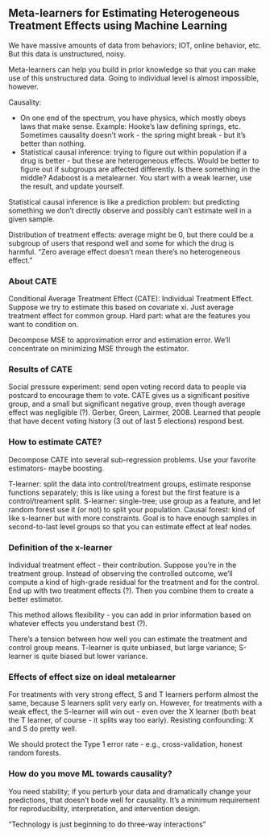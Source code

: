 ## Meta-learners for Estimating Heterogeneous Treatment Effects using Machine Learning

We have massive amounts of data from behaviors; IOT, online behavior, etc. But this data is unstructured, noisy.

Meta-learners can help you build in prior knowledge so that you can make use of this unstructured data.
Going to individual level is almost impossible, however.
 
Causality:
* On one end of the spectrum, you have physics, which mostly obeys laws that make sense. Example: Hooke’s law defining springs, etc. Sometimes causality doesn’t work - the spring might break - but it’s better than nothing.
* Statistical causal inference: trying to figure out within population if a drug is better - but these are heterogeneous effects. Would be better to figure out if subgroups are affected differently. Is there something in the middle?
Adaboost is a metalearner. You start with a weak learner, use the result, and update yourself.
 
Statistical causal inference is like a prediction problem: but predicting something we don’t directly observe and possibly can’t estimate well in a given sample.
 
Distribution of treatment effects: average might be 0, but there could be a subgroup of users that respond well and some for which the drug is harmful. “Zero average effect doesn’t mean there’s no heterogeneous effect.”
 
### About CATE
Conditional Average Treatment Effect (CATE): Individual Treatment Effect. Suppose we try to estimate this based on covariate xi. Just average treatment effect for common group. Hard part: what are the features you want to condition on.
 
Decompose MSE to approximation error and estimation error. We’ll concentrate on minimizing MSE through the estimator.
 
### Results of CATE
Social pressure experiment: send open voting record data to people via postcard to encourage them to vote. CATE gives us a significant positive group, and a small but significant negative group, even though average effect was negligible (?). Gerber, Green, Lairmer, 2008. Learned that people that have decent voting history (3 out of last 5 elections) respond best.
 
### How to estimate CATE?
Decompose CATE into several sub-regression problems. Use your favorite estimators- maybe boosting.
 
T-learner: split the data into control/treatment groups, estimate response functions separately; this is like using a forest but the first feature is a control/treament split.
S-learner: single-tree; use group as a feature, and let random forest use it (or not) to split your population.
Causal forest: kind of like s-learner but with more constraints. Goal is to have enough samples in second-to-last level groups so that you can estimate effect at leaf nodes.
 
### Definition of the x-learner
Individual treatment effect - their contribution.
Suppose you’re in the treatment group. Instead of observing the controlled outcome, we’ll compute a kind of high-grade residual for the treatment and for the control. End up with two treatment effects (?). Then you combine them to create a better estimator.
 
This method allows flexibility - you can add in prior information based on whatever effects you understand best (?).
 
There’s a tension between how well you can estimate the treatment and control group means.
T-learner is quite unbiased, but large variance; S-learner is quite biased but lower variance.
 
### Effects of effect size on ideal metalearner
For treatments with very strong effect, S and T learners perform almost the same, because S learners split very early on.
However, for treatments with a weak effect, the S-learner will win out - even over the X learner (both beat the T learner, of course - it splits way too early).
Resisting confounding: X and S do pretty well.
 
We should protect the Type 1 error rate - e.g., cross-validation, honest random forests.
 
### How do you move ML towards causality?
You need stability; if you perturb your data and dramatically change your predictions, that doesn’t bode well for causality.
It’s a minimum requirement for reproducibility, interpretation, and intervention design.
 
“Technology is just beginning to do three-way interactions”
